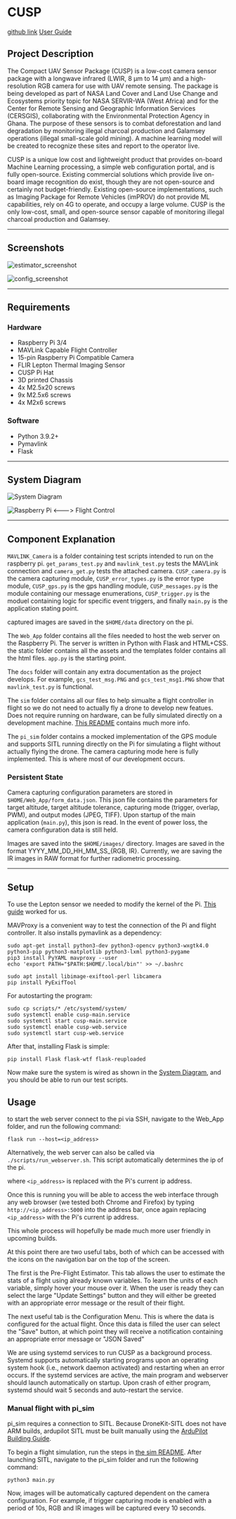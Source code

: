# CUSP

[github link](https://github.com/JesseChin/CUSP)
[User Guide](https://github.com/JesseChin/CUSP/blob/main/docs/User%20Guide.docx)

## Project Description

The Compact UAV Sensor Package (CUSP) is a low-cost camera sensor package with a longwave infrared (LWIR, 8 μm to 14 μm) and a high-resolution RGB camera for use with UAV remote sensing. The package is being developed as part of NASA Land Cover and Land Use Change and Ecosystems priority topic for NASA SERVIR-WA (West Africa) and for the Center for Remote Sensing and Geographic Information Services (CERSGIS), collaborating with the Environmental Protection Agency in Ghana. The purpose of these sensors is to combat deforestation and land degradation by monitoring illegal charcoal production and Galamsey operations (illegal small-scale gold mining). A machine learning model will be created to recognize these sites and report to the operator live.

CUSP is a unique low cost and lightweight product that provides on-board Machine Learning processing, a simple web configuration portal, and is fully open-source. Existing commercial solutions which provide live on-board image recognition do exist, though they are not open-source and certainly not budget-friendly. Existing open-source implementations, such as Imaging Package for Remote Vehicles (imPROV) do not provide ML capabilities, rely on 4G to operate, and occupy a large volume. CUSP is the only low-cost, small, and open-source sensor capable of monitoring illegal charcoal production and Galamsey.

---
## Screenshots

![estimator_screenshot](/docs/Screenshots/estimator_screenshot.jpg)

![config_screenshot](/docs/Screenshots/config_screenshot.jpg)

---
## Requirements

### Hardware
- Raspberry Pi 3/4
- MAVLink Capable Flight Controller
- 15-pin Raspberry Pi Compatible Camera
- FLIR Lepton Thermal Imaging Sensor
- CUSP Pi Hat
- 3D printed Chassis
- 4x M2.5x20 screws
- 9x M2.5x6 screws
- 4x M2x6 screws

### Software
- Python 3.9.2+
- Pymavlink
- Flask

---
## System Diagram

![System Diagram](/docs/System_Diagram_RPI.png)

![Raspberry Pi <---> Flight Control](/docs/RPI_Connection_Diagram.png)

---
## Component Explanation

`MAVLINK_Camera` is a folder containing test scripts intended to run on the raspberry pi. `get_params_test.py` and `mavlink_test.py` tests the MAVLink connection and `camera_get.py` tests the attached camera. `CUSP_camera.py` is the camera capturing module, `CUSP_error_types.py` is the error type module, `CUSP_gps.py` is the gps handling module, `CUSP_messages.py` is the module containing our message enumerations, `CUSP_trigger.py` is the moduel containing logic for specific event triggers, and finally `main.py` is the application stating point.

captured images are saved in the `$HOME/data` directory on the pi.

The `Web_App` folder contains all the files needed to host the web server on the Raspberry Pi. The server is written in Python with Flask and HTML+CSS. the static folder contains all the assets and the templates folder contains all the html files. `app.py` is the starting point.

The `docs` folder will contain any extra documentation as the project develops. For example, `gcs_test_msg.PNG` and `gcs_test_msg1.PNG` show that `mavlink_test.py` is functional.

The `sim` folder contains all our files to help simualte a flight controller in flight so we do not need to actually fly a drone to develop new featues. Does not require running on hardware, can be fully simulated directly on a development machine. [This README](sim/README.md) contains much more info.

The `pi_sim` folder contains a mocked implementation of the GPS module and supports SITL running directly on the Pi for simulating a flight without actually flying the drone. The camera capturing mode here is fully implemented. This is where most of our development occurs.

### Persistent State

Camera capturing configuration parameters are stored in `$HOME/Web_App/form_data.json`. This json file contains the parameters for target altitude, target altitude tolerance, capturing mode (trigger, overlap, PWM), and output modes (JPEG, TIFF). Upon startup of the main application (`main.py`), this json is read. In the event of power loss, the camera configuration data is still held.

Images are saved into the `$HOME/images/` directory. Images are saved in the format YYYY_MM_DD_HH_MM_SS_{RGB, IR}. Currently, we are saving the IR images in RAW format for further radiometric processing.

---
## Setup
To use the Lepton sensor we needed to modify the kernel of the Pi. [This guide](https://github.com/FLIR/Lepton/blob/main/docs/RaspberryPiGuide.md) worked for us.

MAVProxy is a convenient way to test the connection of the Pi and flight controller. It also installs pymavlink as a dependency:
```
sudo apt-get install python3-dev python3-opencv python3-wxgtk4.0 python3-pip python3-matplotlib python3-lxml python3-pygame
pip3 install PyYAML mavproxy --user
echo 'export PATH="$PATH:$HOME/.local/bin"' >> ~/.bashrc
```

```
sudo apt install libimage-exiftool-perl libcamera
pip install PyExifTool
```

For autostarting the program:
```
sudo cp scripts/* /etc/systemd/system/
sudo systemctl enable cusp-main.service
sudo systemctl start cusp-main.service
sudo systemctl enable cusp-web.service
sudo systemctl start cusp-web.service
```

After that, installing Flask is simple:

```
pip install Flask flask-wtf flask-reuploaded
```

Now make sure the system is wired as shown in the [System Diagram](#System-Diagram), and you should be able to run our test scripts.

## Usage

to start the web server connect to the pi via SSH, navigate to the Web_App folder, and run the following command:

```
flask run --host=<ip_address>
```

Alternatively, the web server can also be called via `./scripts/run_webserver.sh`. This script automatically determines the ip of the pi.

where `<ip_address>` is replaced with the Pi's current ip address.

Once this is running you will be able to access the web interface through any web browser (we tested both Chrome and Firefox) by typing `http://<ip_address>:5000` into the address bar, once again replacing `<ip_address>` with the Pi's current ip address.

This whole process will hopefully be made much more user friendly in upcoming builds.

At this point there are two useful tabs, both of which can be accessed with the icons on the navigation bar on the top of the screen.

The first is the Pre-Flight Estimator. This tab allows the user to estimate the stats of a flight using already known variables. To learn the units of each variable, simply hover your mouse over it. When the user is ready they can select the large "Update Settings" button and they will either be greeted with an appropriate error message or the result of their flight.

The next useful tab is the Configuration Menu. This is where the data is configured for the actual flight. Once this data is filled the user can select the "Save" button, at which point they will receive a notification containing an appropriate error message or "JSON Saved"

We are using systemd services to run CUSP as a background process. Systemd supports automatically starting programs upon an operating system hook (i.e., network daemon activated) and restarting when an error occurs. If the systemd services are active, the main program and webserver should launch automatically on startup. Upon crash of either program, systemd should wait 5 seconds and auto-restart the service.

### Manual flight with pi_sim
pi_sim requires a connection to SITL. Because DroneKit-SITL does not have ARM builds, ardupilot SITL must be built manually using the [ArduPilot Building Guide](https://github.com/ArduPilot/ardupilot/blob/master/BUILD.md).

To begin a flight simulation, run the steps in [the sim README](sim/README.md).
After launching SITL, navigate to the pi_sim folder and run the following command:

```
python3 main.py
```

Now, images will be automatically captured dependent on the camera configuration. For example, if trigger capturing mode is enabled with a period of 10s, RGB and IR images will be captured every 10 seconds.
